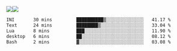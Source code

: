 <div style="display: flex; flex-direction: row;">
<img style="height: auto; width: auto;" class="img" src="https://raw.githubusercontent.com/blazepp/github-stats/master/generated/overview.svg#gh-dark-mode-only" />
<img style="height: auto; width: auto;" class="img" src="https://raw.githubusercontent.com/blazepp/github-stats/master/generated/languages.svg#gh-dark-mode-only" />
</div>

<div style="display: flex; flex-direction: row;">
<!--START_SECTION:waka-->

```txt
INI       30 mins         ██████████▒░░░░░░░░░░░░░░   41.17 %
Text      24 mins         ████████▒░░░░░░░░░░░░░░░░   33.04 %
Lua       8 mins          ███░░░░░░░░░░░░░░░░░░░░░░   11.90 %
desktop   6 mins          ██░░░░░░░░░░░░░░░░░░░░░░░   08.12 %
Bash      2 mins          ▓░░░░░░░░░░░░░░░░░░░░░░░░   03.08 %
```

<!--END_SECTION:waka-->
</div>
